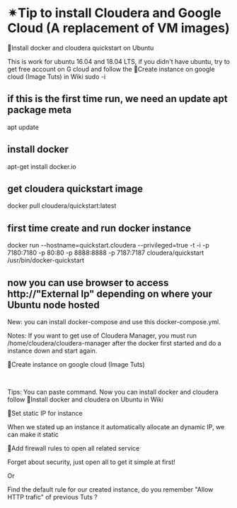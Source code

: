 # ✴Tip to install Cloudera and Google Cloud (A replacement of VM images)

🌟Install docker and cloudera quickstart on Ubuntu

This is work for ubuntu 16.04 and 18.04 LTS, if you didn't have ubuntu, try to get free account on G cloud and follow the 🌟Create instance on google cloud (Image Tuts) in Wiki
sudo -i
## if this is the first time run, we need an update apt package meta
apt update
## install docker
apt-get install docker.io
## get cloudera quickstart image
docker pull cloudera/quickstart:latest
## first time create and run docker instance
docker run --hostname=quickstart.cloudera --privileged=true -t -i -p 7180:7180 -p 80:80 -p 8888:8888 -p 7187:7187 cloudera/quickstart /usr/bin/docker-quickstart
## now you can use browser to access http://"External Ip" depending on where your Ubuntu node hosted
New: you can install docker-compose and use this docker-compose.yml.

Notes: If you want to get use of Cloudera Manager, you must run /home/cloudera/cloudera-manager after the docker first started and do a instance down and start again.


🌟Create instance on google cloud (Image Tuts)






​


Tips: You can paste command. Now you can install docker and cloudera follow 🌟Install docker and cloudera on Ubuntu in Wiki

🌟Set static IP for instance

  
When we stated up an instance it automatically allocate an dynamic IP, we can make it static

 
 

🌟Add firewall rules to open all related service

  
Forget about security, just open all to get it simple at first!

Or

 
Find the default rule for our created instance, do you remember "Allow HTTP trafic" of previous Tuts ? 
 

